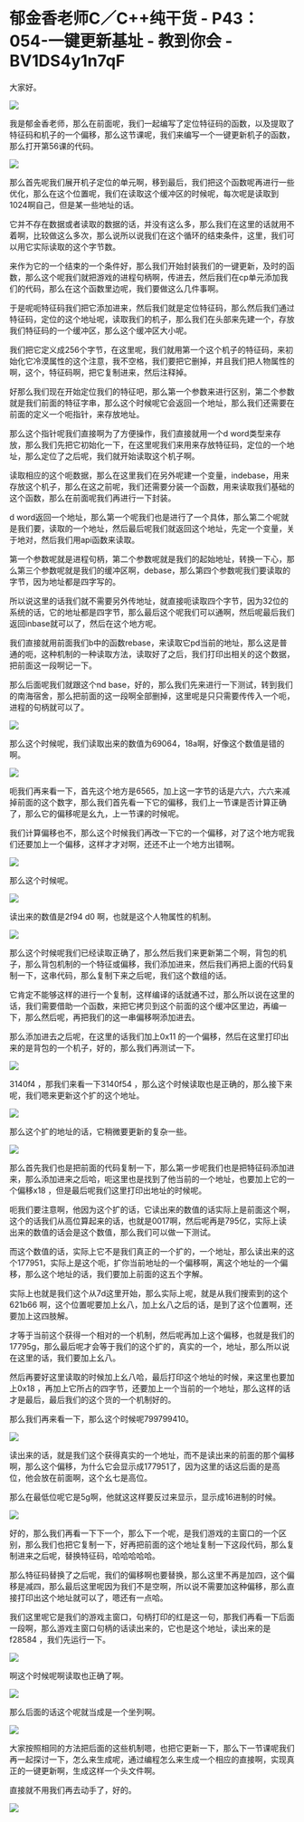 # 郁金香老师C／C++纯干货 - P43：054-一键更新基址 - 教到你会 - BV1DS4y1n7qF

大家好。

![](img/d1fddee165ed5b93714becf0cdc16a38_1.png)

我是郁金香老师，那么在前面呢，我们一起编写了定位特征码的函数，以及提取了特征码和机子的一个偏移，那么这节课呢，我们来编写一个一键更新机子的函数，那么打开第56课的代码。



![](img/d1fddee165ed5b93714becf0cdc16a38_3.png)

那么首先呢我们展开机子定位的单元啊，移到最后，我们把这个函数呢再进行一些优化，那么在这个位置呢，我们在读取这个缓冲区的时候呢，每次呢是读取到1024啊自己，但是某一些地址的话。

它并不存在数据或者读取的数据的话，并没有这么多，那么我们在这里的话就用不着啊，比较做这么多次，那么说所以说我们在这个循环的结束条件，这里，我们可以用它实际读取的这个字节数。

来作为它的一个结束的一个条件好，那么我们开始封装我们的一键更新，及时的函数，那么这个呢我们就把游戏的进程句柄啊，传进去，然后我们在cp单元添加我们的代码，那么在这个函数里边呢，我们要做这么几件事啊。

于是呢呃特征码我们把它添加进来，然后我们就是定位特征码，那么然后我们通过特征码，定位的这个地址呢，读取我们的机子，那么我们在头部来先建一个，存放我们特征码的一个缓冲区，那么这个缓冲区大小呢。

我们把它定义成256个字节，在这里呢，我们就用第一个这个机子的特征码，来初始化它冷漠属性的这个注意，我不空格，我们要把它删掉，并且我们把人物属性的啊，这个，特征码啊，把它复制进来，然后注释掉。

好那么我们现在开始定位我们的特征吧，那么第一个参数来进行区别，第二个参数就是我们前面的特征字串，那么这个时候呢它会返回一个地址，那么我们还需要在前面的定义一个呃指针，来存放地址。

那么这个指针呢我们直接啊为了方便操作，我们直接就用一个d word类型来存放，那么我们先把它初始化一下，在这里呢我们来用来存放特征码，定位的一个地址，那么定位了之后呢，我们就开始读取这个机子啊。

读取相应的这个呃数据，那么在这里我们在另外呢建一个变量，indebase，用来存放这个机子，那么在这之前呢，我们还需要分装一个函数，用来读取我们基础的这个函数，那么在前面呢我们再进行一下封装。

d word返回一个地址，那么第一个呢我们也是进行了一个具体，那么第二个呢就是我们要，读取的一个地址，然后最后呢我们就返回这个地址，先定一个变量，关于地对，然后我们用api函数来读取。

第一个参数呢就是进程句柄，第二个参数呢就是我们的起始地址，转换一下心，那么第三个参数呢就是我们的缓冲区啊，debase，那么第四个参数呢我们要读取的字节，因为地址都是四字写的。

所以说这里的话我们就不需要另外传地址，就直接呃读取四个字节，因为32位的系统的话，它的地址都是四字节，那么最后这个呢我们可以通啊，然后呢最后我们返回inbase就可以了，然后在这个地方呢。

我们直接就用前面我们b中的函数rebase，来读取它pd当前的地址，那么这是普通的呃，这种机制的一种读取方法，读取好了之后，我们打印出相关的这个数据，把前面这一段啊记一下。

那么后面呢我们就跟这个nd base，好的，那么我们先来进行一下测试，转到我们的南海宿舍，那么把前面的这一段啊全部删掉，这里呢是只只需要传传入一个呃，进程的句柄就可以了。



![](img/d1fddee165ed5b93714becf0cdc16a38_5.png)

那么这个时候呢，我们读取出来的数值为69064，18a啊，好像这个数值是错的啊。

![](img/d1fddee165ed5b93714becf0cdc16a38_7.png)

呃我们再来看一下，首先这个地方是6565，加上这一字节的话是六六，六六来减掉前面的这个数字，那么我们首先看一下它的偏移，我们上一节课是否计算正确了，那么它的偏移呢是幺九，上一节课的时候呢。

我们计算偏移也不，那么这个时候我们再改一下它的一个偏移，对了这个地方呢我们还要加上一个偏移，这样才才对啊，还还不止一个地方出错啊。



![](img/d1fddee165ed5b93714becf0cdc16a38_9.png)

那么这个时候呢。

![](img/d1fddee165ed5b93714becf0cdc16a38_11.png)

读出来的数值是2f94 d0 啊，也就是这个人物属性的机制。

![](img/d1fddee165ed5b93714becf0cdc16a38_13.png)

那么这个时候呢我们已经读取正确了，那么然后我们来更新第二个啊，背包的机子，那么背包机制的一个特征或偏移，我们添加进来，然后我们再把上面的代码复制一下，这串代码，那么复制下来之后呢，我们这个数组的话。

它肯定不能够这样的进行一个复制，这样编译的话就通不过，那么所以说在这里的话，我们需要借助一个函数，来把它拷贝到这个前面的这个缓冲区里边，再编一下，那么然后呢，再把我们的这一串偏移啊添加进去。

那么添加进去之后呢，在这里的话我们加上0x11 的一个偏移，然后在这里打印出来的是背包的一个机子，好的，那么我们再测试一下。



![](img/d1fddee165ed5b93714becf0cdc16a38_15.png)

3140f4 ，那我们来看一下3140f54 ，那么这个时候读取也是正确的，那么接下来呢，我们嗯来更新这个扩的这个地址。



![](img/d1fddee165ed5b93714becf0cdc16a38_17.png)

那么这个扩的地址的话，它稍微要更新的复杂一些。

![](img/d1fddee165ed5b93714becf0cdc16a38_19.png)

那么首先我们也是把前面的代码复制一下，那么第一步呢我们也是把特征码添加进来，那么添加进来之后哈，呃这里也是找到了他当前的一个地址，也要加上它的一个偏移x18 ，但是最后呢我们这里打印出地址的时候呢。

呃我们要注意啊，他因为这个扩的话，它读出来的数值的话实际上是前面这个啊，这个的话我们从高位算起来的话，也就是0017啊，然后呢再是795亿，实际上读出来的数值的话会是这个数值，那么我们可以做一下测试。

而这个数值的话，实际上它不是我们真正的一个扩的，一个地址，那么读出来的这个177951，实际上是这个呃，扩你当前地址的一个偏移啊，离这个地址的一个偏移，那么这个地址的话，我们要加上前面的这五个字解。

实际上也就是我们这个从7d这里开始，那么实际上呢，就是从我们搜索到的这个621b66 啊，这个位置呢要加上幺八，加上幺八之后的话，是到了这个位置啊，还要加上这四肢解。

才等于当前这个获得一个相对的一个机制，然后呢再加上这个偏移，也就是我们的17795g，那么最后呢才会等于我们的这个扩的，真实的一个，地址，那么所以说在这里的话，我们要加上幺八。

然后再要好这里读取的时候加上幺八哈，最后打印这个地址的时候，来这里也要加上0x18 ，再加上它所占的四字节，还要加上一个当前的一个地址，那么这样的话才是最后，最后我们的这个货的一个机制好的。

那么我们再来看一下，那么这个时候呢799799410。

![](img/d1fddee165ed5b93714becf0cdc16a38_21.png)

读出来的话，就是我们这个获得真实的一个地址，而不是读出来的前面的那个偏移啊，那么这个偏移，为什么它会显示成177951了，因为这里的话这后面的是高位，他会放在前面啊，这个幺七是高位。

那么在最低位呢它是5g啊，他就这这样要反过来显示，显示成16进制的时候。

![](img/d1fddee165ed5b93714becf0cdc16a38_23.png)

好的，那么我们再看一下下一个，那么下一个呢，是我们游戏的主窗口的一个区别，那么我们也把它复制一下，好再把前面的这个地址复制一下这段代码，那么复制进来之后呢，替换特征码，哈哈哈哈哈。

那么特征码替换了之后呢，我们的偏移啊也要替换，那么这里不再是加四，这个偏移是减四，那么最后这里呢因为我们不是空啊，所以说不需要加这种偏移，那么直接打印出这个地址就可以了，嗯还有一点哈。

我们这里呢它是我们的游戏主窗口，句柄打印的红是这一句，那我们再看一下后面一段啊，那么游戏主窗口句柄的话读出来的，它也是这个地址，读出来的是f28584 ，我们先运行一下。



![](img/d1fddee165ed5b93714becf0cdc16a38_25.png)

啊这个时候呢啊读取也正确了啊。

![](img/d1fddee165ed5b93714becf0cdc16a38_27.png)

那么后面的话这个呢就当成是一个坐列啊。

![](img/d1fddee165ed5b93714becf0cdc16a38_29.png)

大家按照相同的方法把后面的这些机制嗯，也把它更新一下，那么下一节课呢我们再一起探讨一下，怎么来生成呢，通过编程怎么来生成一个相应的直接啊，实现真正的一键更新啊，生成这样一个头文件啊。

直接就不用我们再去动手了，好的。

![](img/d1fddee165ed5b93714becf0cdc16a38_31.png)